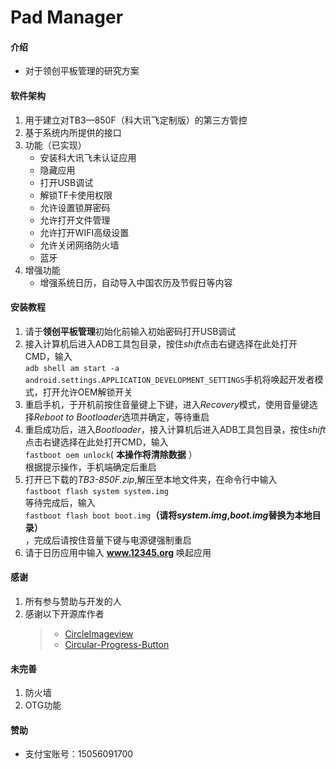 # Pad Manager

#### 介绍
- 对于领创平板管理的研究方案

#### 软件架构
1. 用于建立对TB3—850F（科大讯飞定制版）的第三方管控
2. 基于系统内所提供的接口
3. 功能（已实现）
    - 安装科大讯飞未认证应用
    - 隐藏应用
    - 打开USB调试
    - 解锁TF卡使用权限
    - 允许设置锁屏密码
    - 允许打开文件管理
    - 允许打开WIFI高级设置
    - 允许关闭网络防火墙
    - 蓝牙
4. 增强功能
    - 增强系统日历，自动导入中国农历及节假日等内容

#### 安装教程

1. 请于**领创平板管理**初始化前输入初始密码打开USB调试
2. 接入计算机后进入ADB工具包目录，按住*shift*点击右键选择在此处打开CMD，输入 
<br>`adb shell am start -a android.settings.APPLICATION_DEVELOPMENT_SETTINGS`手机将唤起开发者模式，打开允许OEM解锁开关
3. 重启手机，于开机前按住音量键上下键，进入*Recovery*模式，使用音量键选择*Reboot to Bootloader*选项并确定，等待重启
4. 重启成功后，进入*Bootloader*，接入计算机后进入ADB工具包目录，按住*shift*点击右键选择在此处打开CMD，输入<br>`fastboot oem unlock`( **本操作将清除数据** ）<br>根据提示操作，手机端确定后重启
5. 打开已下载的*TB3-850F.zip*,解压至本地文件夹，在命令行中输入<br>`fastboot flash system system.img`<br>等待完成后，输入<br>`fastboot flash boot boot.img`**（请将*system.img*,*boot.img*替换为本地目录）**<br>，完成后请按住音量下键与电源键强制重启
6. 请于日历应用中输入 **www.12345.org** 唤起应用



#### 感谢

1. 所有参与赞助与开发的人
2. 感谢以下开源库作者
    >- [CircleImageview](https://github.com/hdodenhof/CircleImageView)
    >- [Circular-Progress-Button](https://github.com/dmytrodanylyk/circular-progress-button/wiki/User-Guide)

#### 未完善

1. 防火墙
2. OTG功能

#### 赞助
- 支付宝账号：15056091700

